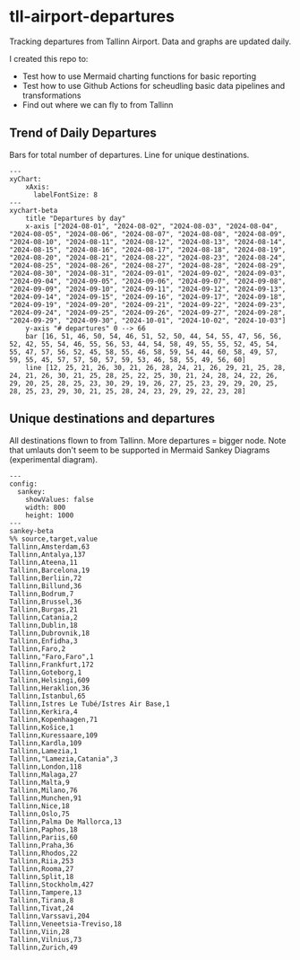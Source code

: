 # tll-airport-departures

Tracking departures from Tallinn Airport. Data and graphs are updated daily.

I created this repo to:
- Test how to use Mermaid charting functions for basic reporting
- Test how to use Github Actions for scheudling basic data pipelines and transformations
- Find out where we can fly to from Tallinn

## Trend of Daily Departures

Bars for total number of departures. Line for unique destinations.

```mermaid
---
xyChart:
    xAxis:
      labelFontSize: 8
---
xychart-beta
    title "Departures by day"
    x-axis ["2024-08-01", "2024-08-02", "2024-08-03", "2024-08-04", "2024-08-05", "2024-08-06", "2024-08-07", "2024-08-08", "2024-08-09", "2024-08-10", "2024-08-11", "2024-08-12", "2024-08-13", "2024-08-14", "2024-08-15", "2024-08-16", "2024-08-17", "2024-08-18", "2024-08-19", "2024-08-20", "2024-08-21", "2024-08-22", "2024-08-23", "2024-08-24", "2024-08-25", "2024-08-26", "2024-08-27", "2024-08-28", "2024-08-29", "2024-08-30", "2024-08-31", "2024-09-01", "2024-09-02", "2024-09-03", "2024-09-04", "2024-09-05", "2024-09-06", "2024-09-07", "2024-09-08", "2024-09-09", "2024-09-10", "2024-09-11", "2024-09-12", "2024-09-13", "2024-09-14", "2024-09-15", "2024-09-16", "2024-09-17", "2024-09-18", "2024-09-19", "2024-09-20", "2024-09-21", "2024-09-22", "2024-09-23", "2024-09-24", "2024-09-25", "2024-09-26", "2024-09-27", "2024-09-28", "2024-09-29", "2024-09-30", "2024-10-01", "2024-10-02", "2024-10-03"]
    y-axis "# departures" 0 --> 66
    bar [16, 51, 46, 50, 54, 46, 51, 52, 50, 44, 54, 55, 47, 56, 56, 52, 42, 55, 54, 46, 55, 56, 53, 44, 54, 58, 49, 55, 55, 52, 45, 54, 55, 47, 57, 56, 52, 45, 58, 55, 46, 58, 59, 54, 44, 60, 58, 49, 57, 59, 55, 45, 57, 57, 50, 57, 59, 53, 46, 58, 55, 49, 56, 60]
    line [12, 25, 21, 26, 30, 21, 26, 28, 24, 21, 26, 29, 21, 25, 28, 24, 21, 26, 30, 21, 25, 28, 25, 22, 25, 30, 21, 24, 28, 24, 22, 26, 29, 20, 25, 28, 25, 23, 30, 29, 19, 26, 27, 25, 23, 29, 29, 20, 25, 28, 25, 23, 29, 30, 21, 25, 28, 24, 23, 29, 29, 22, 23, 28]
```


## Unique destinations and departures

All destinations flown to from Tallinn. More departures = bigger node.
Note that umlauts don't seem to be supported in Mermaid Sankey Diagrams (experimental diagram).

```mermaid
---
config:
  sankey:
    showValues: false
    width: 800
    height: 1000
---
sankey-beta
%% source,target,value
Tallinn,Amsterdam,63
Tallinn,Antalya,137
Tallinn,Ateena,11
Tallinn,Barcelona,19
Tallinn,Berliin,72
Tallinn,Billund,36
Tallinn,Bodrum,7
Tallinn,Brussel,36
Tallinn,Burgas,21
Tallinn,Catania,2
Tallinn,Dublin,18
Tallinn,Dubrovnik,18
Tallinn,Enfidha,3
Tallinn,Faro,2
Tallinn,"Faro,Faro",1
Tallinn,Frankfurt,172
Tallinn,Goteborg,1
Tallinn,Helsingi,609
Tallinn,Heraklion,36
Tallinn,Istanbul,65
Tallinn,Istres Le Tubé/Istres Air Base,1
Tallinn,Kerkira,4
Tallinn,Kopenhaagen,71
Tallinn,Košice,1
Tallinn,Kuressaare,109
Tallinn,Kardla,109
Tallinn,Lamezia,1
Tallinn,"Lamezia,Catania",3
Tallinn,London,118
Tallinn,Malaga,27
Tallinn,Malta,9
Tallinn,Milano,76
Tallinn,Munchen,91
Tallinn,Nice,18
Tallinn,Oslo,75
Tallinn,Palma De Mallorca,13
Tallinn,Paphos,18
Tallinn,Pariis,60
Tallinn,Praha,36
Tallinn,Rhodos,22
Tallinn,Riia,253
Tallinn,Rooma,27
Tallinn,Split,18
Tallinn,Stockholm,427
Tallinn,Tampere,13
Tallinn,Tirana,8
Tallinn,Tivat,24
Tallinn,Varssavi,204
Tallinn,Veneetsia-Treviso,18
Tallinn,Viin,28
Tallinn,Vilnius,73
Tallinn,Zurich,49


```
